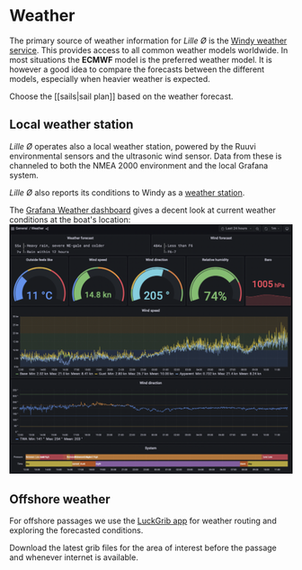 # Weather

The primary source of weather information for _Lille Ø_ is the [Windy weather service](https://www.windy.com). This provides access to all common weather models worldwide.
In most situations the **ECMWF** model is the preferred weather model. It is however a good idea to compare the forecasts between the different models, especially when heavier weather is expected.

Choose the [[sails|sail plan]] based on the weather forecast.

## Local weather station

_Lille Ø_ operates also a local weather station, powered by the Ruuvi environmental sensors and the ultrasonic wind sensor. Data from these is channeled to both the NMEA 2000 environment and the local Grafana system.

_Lille Ø_ also reports its conditions to Windy as a [weather station](https://www.windy.com/station/pws-f064d07f).

The [Grafana Weather dashboard](http://lille-oe-pi.local:3000/d/KNkl3x07k/weather?orgId=1&refresh=1m) gives a decent look at current weather conditions at the boat's location:
![Weather dashboard](../assets/weather-dashboard.png)
## Offshore weather

For offshore passages we use the [LuckGrib app](https://luckgrib.com) for weather routing and exploring the forecasted conditions.

Download the latest grib files for the area of interest before the passage and whenever internet is available.



